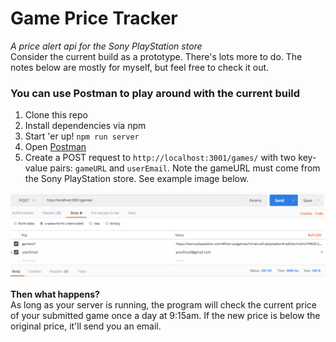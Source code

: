 # Game Price Tracker

*A price alert api for the Sony PlayStation store*  
Consider the current build as a prototype. There's lots more to do. The notes below are mostly for myself, but feel free to check it out.

### You can use Postman to play around with the current build
1. Clone this repo
2. Install dependencies via npm
3. Start 'er up! ```npm run server```
4. Open [Postman](https://www.getpostman.com/)
5. Create a POST request to ````http://localhost:3001/games/```` with two key-value pairs: ```gameURL``` and ```userEmail```. Note the gameURL must come from the Sony PlayStation store. See example image below.

![postman example image](./api/postmanExample5_31_2017.png)


**Then what happens?**  
As long as your server is running, the program will check the current price of your submitted game once a day at 9:15am. If the new price is below the original price, it'll send you an email.